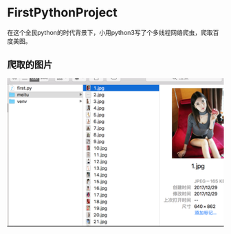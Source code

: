 # FirstPythonProject
在这个全民python的时代背景下，小用python3写了个多线程网络爬虫，爬取百度美图。
## 爬取的图片
![image](https://github.com/lpfRoc/FirstPythonProject/blob/master/image.png)

